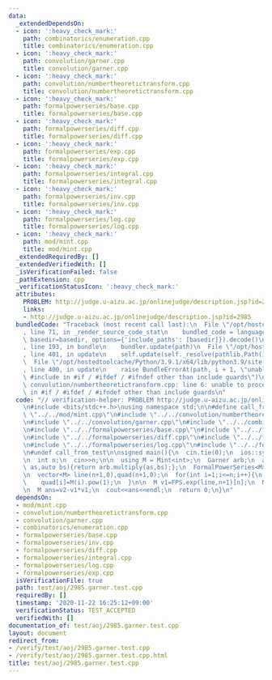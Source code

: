 ```yaml
---
data:
  _extendedDependsOn:
  - icon: ':heavy_check_mark:'
    path: combinatorics/enumeration.cpp
    title: combinatorics/enumeration.cpp
  - icon: ':heavy_check_mark:'
    path: convolution/garner.cpp
    title: convolution/garner.cpp
  - icon: ':heavy_check_mark:'
    path: convolution/numbertheoretictransform.cpp
    title: convolution/numbertheoretictransform.cpp
  - icon: ':heavy_check_mark:'
    path: formalpowerseries/base.cpp
    title: formalpowerseries/base.cpp
  - icon: ':heavy_check_mark:'
    path: formalpowerseries/diff.cpp
    title: formalpowerseries/diff.cpp
  - icon: ':heavy_check_mark:'
    path: formalpowerseries/exp.cpp
    title: formalpowerseries/exp.cpp
  - icon: ':heavy_check_mark:'
    path: formalpowerseries/integral.cpp
    title: formalpowerseries/integral.cpp
  - icon: ':heavy_check_mark:'
    path: formalpowerseries/inv.cpp
    title: formalpowerseries/inv.cpp
  - icon: ':heavy_check_mark:'
    path: formalpowerseries/log.cpp
    title: formalpowerseries/log.cpp
  - icon: ':heavy_check_mark:'
    path: mod/mint.cpp
    title: mod/mint.cpp
  _extendedRequiredBy: []
  _extendedVerifiedWith: []
  _isVerificationFailed: false
  _pathExtension: cpp
  _verificationStatusIcon: ':heavy_check_mark:'
  attributes:
    PROBLEM: http://judge.u-aizu.ac.jp/onlinejudge/description.jsp?id=2985
    links:
    - http://judge.u-aizu.ac.jp/onlinejudge/description.jsp?id=2985
  bundledCode: "Traceback (most recent call last):\n  File \"/opt/hostedtoolcache/Python/3.9.1/x64/lib/python3.9/site-packages/onlinejudge_verify/documentation/build.py\"\
    , line 71, in _render_source_code_stat\n    bundled_code = language.bundle(stat.path,\
    \ basedir=basedir, options={'include_paths': [basedir]}).decode()\n  File \"/opt/hostedtoolcache/Python/3.9.1/x64/lib/python3.9/site-packages/onlinejudge_verify/languages/cplusplus.py\"\
    , line 193, in bundle\n    bundler.update(path)\n  File \"/opt/hostedtoolcache/Python/3.9.1/x64/lib/python3.9/site-packages/onlinejudge_verify/languages/cplusplus_bundle.py\"\
    , line 401, in update\n    self.update(self._resolve(pathlib.Path(included), included_from=path))\n\
    \  File \"/opt/hostedtoolcache/Python/3.9.1/x64/lib/python3.9/site-packages/onlinejudge_verify/languages/cplusplus_bundle.py\"\
    , line 400, in update\n    raise BundleErrorAt(path, i + 1, \"unable to process\
    \ #include in #if / #ifdef / #ifndef other than include guards\")\nonlinejudge_verify.languages.cplusplus_bundle.BundleErrorAt:\
    \ convolution/numbertheoretictransform.cpp: line 6: unable to process #include\
    \ in #if / #ifdef / #ifndef other than include guards\n"
  code: "// verification-helper: PROBLEM http://judge.u-aizu.ac.jp/onlinejudge/description.jsp?id=2985\n\
    \n#include <bits/stdc++.h>\nusing namespace std;\n\n#define call_from_test\n#include\
    \ \"../../mod/mint.cpp\"\n#include \"../../convolution/numbertheoretictransform.cpp\"\
    \n#include \"../../convolution/garner.cpp\"\n#include \"../../combinatorics/enumeration.cpp\"\
    \n#include \"../../formalpowerseries/base.cpp\"\n#include \"../../formalpowerseries/inv.cpp\"\
    \n#include \"../../formalpowerseries/diff.cpp\"\n#include \"../../formalpowerseries/integral.cpp\"\
    \n#include \"../../formalpowerseries/log.cpp\"\n#include \"../../formalpowerseries/exp.cpp\"\
    \n#undef call_from_test\n\nsigned main(){\n  cin.tie(0);\n  ios::sync_with_stdio(0);\n\
    \n  int n;\n  cin>>n;\n\n  using M = Mint<int>;\n  Garner arb;\n  auto conv=[&](auto\
    \ as,auto bs){return arb.multiply(as,bs);};\n  FormalPowerSeries<M> FPS(conv);\n\
    \n  vector<M> line(n+1,0),quad(n+1,0);\n  for(int i=1;i<=n;i++){\n    line[i]=M(i).pow(0);\n\
    \    quad[i]=M(i).pow(1);\n  }\n\n  M v1=FPS.exp(line,n+1)[n];\n  M v2=FPS.exp(quad,n+1)[n];\n\
    \n  M ans=v2-v1*v1;\n  cout<<ans<<endl;\n  return 0;\n}\n"
  dependsOn:
  - mod/mint.cpp
  - convolution/numbertheoretictransform.cpp
  - convolution/garner.cpp
  - combinatorics/enumeration.cpp
  - formalpowerseries/base.cpp
  - formalpowerseries/inv.cpp
  - formalpowerseries/diff.cpp
  - formalpowerseries/integral.cpp
  - formalpowerseries/log.cpp
  - formalpowerseries/exp.cpp
  isVerificationFile: true
  path: test/aoj/2985.garner.test.cpp
  requiredBy: []
  timestamp: '2020-11-22 16:25:12+09:00'
  verificationStatus: TEST_ACCEPTED
  verifiedWith: []
documentation_of: test/aoj/2985.garner.test.cpp
layout: document
redirect_from:
- /verify/test/aoj/2985.garner.test.cpp
- /verify/test/aoj/2985.garner.test.cpp.html
title: test/aoj/2985.garner.test.cpp
---
```

